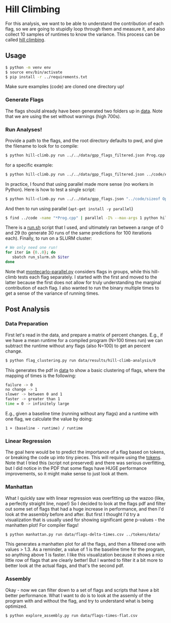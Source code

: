 # Hill Climbing

For this analysis, we want to be able to understand the contribution of each flag,
so we are going to stupidly loop through them and measure it, and also collect 10 samples of runtimes
to know the variance. This process can be called [hill climbing](https://web.cs.hacettepe.edu.tr/~ilyas/Courses/VBM688/lec05_localsearch.pdf).

## Usage

```bash
$ python -m venv env
$ source env/bin/activate
$ pip install -r ../requirements.txt
```

Make sure examples (code) are cloned one directory up!

### Generate Flags

The flags should already have been generated two folders up in [data](../../data). Note that we are using
the set without warnings (high 700s).

### Run Analyses!

Provide a path to the flags, and the root directory defaults to pwd, and give the filename to look for to compile:

```bash
$ python hill-climb.py run ../../data/gpp_flags_filtered.json Prog.cpp
```
for a specific example:

```bash
$ python hill-climb.py run ../../data/gpp_flags_filtered.json ../code/Aliases/Prog.cpp
```

In practice, I found that using parallel made more sense (no workers in Python).
Here is how to test a single script:

```bash
$ python hill-climb.py run ../../data/gpp_flags.json "../code/sizeof Operator/Prog.cpp" --outdir-num 1
```

And then to run using parallel (`apt-get install -y parallel`)

```bash
$ find ../code -name "*Prog.cpp" | parallel -I% --max-args 1 python hill-climb.py run ../../data/gpp_flags.json "%" --outdir-num 1
```

There is a [run.sh](run.sh) script that I used, and ultimately ran between a range of 0 and 29 (to generate 30 runs of the same predictions for 100 iterations each). Finally, to run on a SLURM cluster:

```bash
# We only need one run!
for iter in {0..0}; do
   sbatch run_slurm.sh $iter
done
```

Note that [montecarlo-parallel.py](../montecarlo) considers flags in groups, while this hill-climb tests each flag separately.
I started with the first and moved to the latter because the first does not allow for truly understanding the marginal contribution of each
flag. I also wanted to run the binary multiple times to get a sense of the variance of running times.


## Post Analysis

### Data Preparation

First let's read in the data, and prepare a matrix of percent changes. E.g., if we have a mean runtime for a compiled program
(N=100 times run) we can subtract the runtime without any flags (also N=100) to get an percent change.

```bash
$ python flag_clustering.py run data/results/hill-climb-analysis/0
```

This generates the pdf in [data](data) to show a basic clustering of flags, where the mapping of times is the following:

```bash
failure -> 0
no change -> 1
slower -> between 0 and 1
faster -> greater than 1
time = 0 -> infinitely large
```
E.g., given a baseline time (running without any flags) and a runtime with one flag, we calculate the value
by doing:

```
1 + (baseline - runtime) / runtime
```

### Linear Regression

The goal here would be to predict the importance of a flag based on tokens, or breaking the code up into tiny pieces.
This will require using the [tokens](../tokens). Note that I tried this (script not preserved) and there was serious overfitting,
but I did notice in the PDF that some flags have HUGE performance improvements, so it might make sense to just look at them.

### Manhattan

What I quickly saw with linear regression was overfitting up the wazoo (like, a perfectly straight line, nope!) So I decided to look at the flags pdf and filter out some set of flags that had a huge increase in performance, and then I'd look at the assembly before and after. But first I thought I'd try a visualization that is usually used for showing significant gene p-values - the manhatten plot! For compiler flags!

```bash
$ python manhattan.py run data/flags-delta-times.csv ../tokens/data/
```

This generates a manhatten plot for all the flags, and then a filtered one with values > 1.3. As a reminder, a value of 1 is the baseline time for the program, so anything above 1 is faster. I like this visualization because it shows a nice little row of flags that are clearly better! But I wanted to filter it a bit more to better look at the actual flags, and that's the second pdf.

### Assembly

Okay - now we can filter down to a set of flags and scripts that have a bit better performance. What I want to do is to look at the assemly of the program with and without the flag, and try to understand what is being optimized.

```bash
$ python explore_assembly.py run data/flags-times-flat.csv
```
